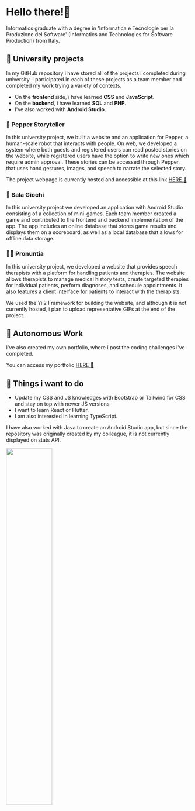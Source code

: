 # Hello there!👋
Informatics graduate with a degree in 'Informatica e Tecnologie per la Produzione del Software' (Informatics and Technologies for Software Production) from Italy.

## 📓 University projects
In my GitHub repository i have stored all of the projects i completed during university. I participated in each of these projects as a team member and completed my work trying a variety of contexts.

* On the <b>frontend</b> side, i have learned <b>CSS</b> and <b>JavaScript</b>.
* On the <b>backend</b>, i have learned <b>SQL</b> and <b>PHP</b>.
* I've also worked with <b>Android Studio</b>.

### 🤖 Pepper Storyteller
In this university project, we built a website and an application for Pepper, a human-scale robot that interacts with people. On web, we developed a system where both guests and registered users can read posted stories on the website, while registered users have the option to write new ones which require admin approval. These stories can be accessed through Pepper, that uses hand gestures, images, and speech to narrate the selected story.

The project webpage is currently hosted and accessible at this link  [HERE :link:](https://pepper4storytelling.altervista.org/index.php)

### 📱 Sala Giochi
In this university project we developed an application with Android Studio consisting of a collection of mini-games. Each team member created a game and contributed to the frontend and backend implementation of the app. The app includes an online database that stores game results and displays them on a scoreboard, as well as a local database that allows for offline data storage.

### 🧑‍⚕️ Pronuntia
In this university project, we developed a website that provides speech therapists with a platform for handling patients and therapies. The website allows therapists to manage medical history tests, create targeted therapies for individual patients, perform diagnoses, and schedule appointments. It also features a client interface for patients to interact with the therapists.

We used the Yii2 Framework for building the website, and although it is not currently hosted, i plan to upload representative GIFs at the end of the project.

## 👷 Autonomous Work
I've also created my own portfolio, where i post the coding challenges i've completed.

You can access my portfolio  [HERE :link:](https://vincenzomuolo.github.io/src/index)

## 🌱 Things i want to do
* Update my CSS and JS knowledges with Bootstrap or Tailwind for CSS and stay on top with newer JS versions
* I want to learn React or Flutter.
* I am also interested in learning TypeScript.


I have also worked with Java to create an Android Studio app, but since the repository was originally created by my colleague, it is not currently displayed on stats API.

<img align="center" width="50%" src="https://github-readme-stats.vercel.app/api/top-langs/?username=vincenzomuolo&layout=compact&langs_count=10&theme=tokyonight&hide=batchfile,shell,awk,hack">


<!--
**VincenzoMuolo/vincenzomuolo** is a ✨ _special_ ✨ repository because its `README.md` (this file) appears on your GitHub profile.

Here are some ideas to get you started:

- 🔭 I’m currently working on ...
- 🌱 I’m currently learning ...
- 👯 I’m looking to collaborate on ...
- 🤔 I’m looking for help with ...
- 💬 Ask me about ...
- 📫 How to reach me: ...
- 😄 Pronouns: no
- ⚡ Fun fact: ...
-->
